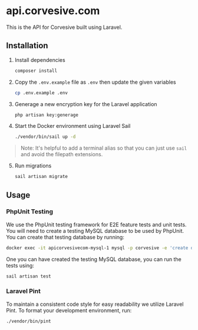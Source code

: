 # api.corvesive.com

This is the API for Corvesive built using Laravel.

## Installation

1. Install dependencies

    ```bash
    composer install
    ```

2. Copy the `.env.example` file as `.env` then update the given variables

    ```bash
    cp .env.example .env
    ```

3. Generage a new encryption key for the Laravel application

    ```bash
    php artisan key:generage
    ```

4. Start the Docker environment using Laravel Sail

    ```bash
    ./vendor/bin/sail up -d
    ```
   
> Note: It's helpful to add a terminal alias so that you can just use `sail` and avoid the filepath extensions.

5. Run migrations

    ```bash
    sail artisan migrate
    ```
   
## Usage

### PhpUnit Testing

We use the PhpUnit testing framework for E2E feature tests and unit tests. You will need to create a testing MySQL database to be used by PhpUnit. You can create that testing database by running:

```bash
docker exec -it apicorvesivecom-mysql-1 mysql -p corvesive -e 'create database testing;'
```

One you can have created the testing MySQL database, you can run the tests using:

```bash
sail artisan test
```
   
### Laravel Pint

To maintain a consistent code style for easy readability we utilize Laravel Pint. To format your development environment, run:

```bash
./vendor/bin/pint
```
